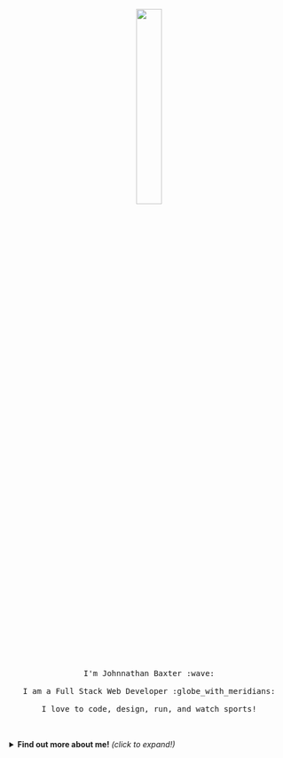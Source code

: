 <p align="center">
  <img src="https://media.giphy.com/media/MeJgB3yMMwIaHmKD4z/giphy.gif" width="30%">
  <br><br>
  <samp>
    I'm Johnnathan Baxter :wave:
    <br><br>
    I am a Full Stack Web Developer :globe_with_meridians:
    <br><br>
    I love to code, design, run, and watch sports!
    <br><br>
    
  </samp>
</p>

<br>

<details>
  <summary> <b> Find out more about me!</b> <i>(click to expand!)</i> </summary>
  
  <br>
  
  [![Github Stats By John Baxter](https://github-readme-stats.vercel.app/api?username=jbaxter6&show_icons=true&title_color=fff&icon_color=79ff97&text_color=9f9f9f&bg_color=151515)](https://github.com/anuraghazra/github-readme-stats)

---

### - Languages and Tools...

<p align="center">

  <!-- For more icons please follow  https://github.com/MikeCodesDotNET/ColoredBadges -->

  <img src="https://github.com/Quadrified/Quadrified/blob/master/assets/svg/dev/frameworks/react.svg" alt="react" style="vertical-align:top; margin:4px">
  <img src="https://github.com/Quadrified/Quadrified/blob/master/assets/svg/dev/languages/js.svg" alt="js" style="vertical-align:top; margin:4px">
  
  <img src="https://github.com/Quadrified/Quadrified/blob/master/assets/svg/dev/services/npm.svg" alt="npm" style="vertical-align:top; margin:4px">
  <img src="https://github.com/Quadrified/Quadrified/blob/master/assets/svg/dev/tools/visualstudio_code.svg" alt="vscode" style="vertical-align:top; margin:4px">
  <svg width="132" height="32" viewBox="0 0 132 32" fill="none" xmlns="http://www.w3.org/2000/svg">
---

</p>

### - I'm currently...

- Improving my React Native skills.
- Learning to develop Mobile-first web-apps.
- Learning React with Redux.
- Adding databases to my skill set.
---

### - Want to Learn more about me :incoming_envelope:

<p align="center">
    <a href="https://www.linkedin.com/in/johnnathan-baxter-6b7a61158/">
      <img align="left" alt="Jr's LinkdeIn" width="22px" src="https://cdn.jsdelivr.net/npm/simple-icons@v3/icons/linkedin.svg" />
    </a>
    <a href="https://medium.com/@jbaxter6">
      <img align="left" alt="Jr's Blog" width="22px" src="https://cdn.jsdelivr.net/npm/simple-icons@v3/icons/medium.svg"/>
    </a>
</p>


### Thanks for coming!
![visitors](https://visitor-badge.laobi.icu/badge?page_id=jbaxter6.jbaxter6)

---

![picture](https://raw.githubusercontent.com/saadeghi/saadeghi/master/dino.gif)


</details>



 
